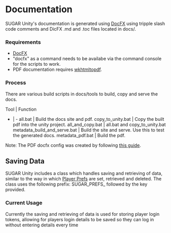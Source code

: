 # Documentation
SUGAR Unity's documentation is generated using [DocFX](https://dotnet.github.io/docfx/) using tripple slash code comments and DicFX .md and .toc files located in docs/.

### Requirements
- [DocFX](https://dotnet.github.io/docfx/)
- "docfx" as a command needs to be availabe via the command console for the scripts to work.
- PDF documentation requires [wkhtmltopdf](https://wkhtmltopdf.org/).

### Process

There are various build scripts in docs/tools to build, copy and serve the docs.

Tool | Function 
- | - 
all.bat | Build the docs site and pdf.
copy_to_unity.bat | Copy the built pdf into the unity project.
all_and_copy.bat | all.bat and copy_to_unity.bat
metadata_build_and_serve.bat | Build the site and serve. Use this to test the generated docs.
metadata_pdf.bat | Build the pdf.

Note: The PDF docfx config was created by following [this guide](https://dotnet.github.io/docfx/tutorial/walkthrough/walkthrough_generate_pdf.html).

## Saving Data
SUGAR Unity includes a class which handles saving and retrieving of data, similar to the way in which [Player Prefs](https://docs.unity3d.com/ScriptReference/PlayerPrefs.html) are set, retrieved and deleted. The class uses the following prefix: SUGAR_PREFS_ followed by the key provided.

### Current Usage
Currently the saving and retrieving of data is used for storing player login tokens, allowing for players login details to be saved so they can log in without entering details every time